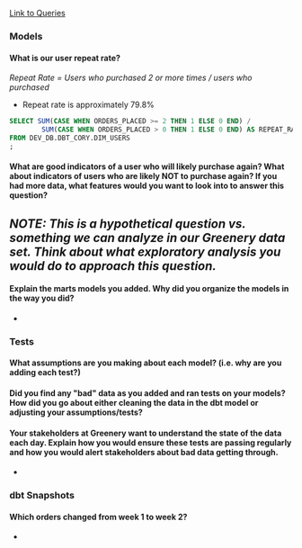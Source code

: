 [Link to Queries](https://app.snowflake.com/us-east-1/ryb00700/w4hgoGjAcmrw#query)

### Models
#### What is our user repeat rate?
_Repeat Rate = Users who purchased 2 or more times / users who purchased_
- Repeat rate is approximately 79.8%
```sql
SELECT SUM(CASE WHEN ORDERS_PLACED >= 2 THEN 1 ELSE 0 END) / 
        SUM(CASE WHEN ORDERS_PLACED > 0 THEN 1 ELSE 0 END) AS REPEAT_RATE
FROM DEV_DB.DBT_CORY.DIM_USERS
;
```

#### What are good indicators of a user who will likely purchase again? What about indicators of users who are likely NOT to purchase again? If you had more data, what features would you want to look into to answer this question?
_NOTE: This is a hypothetical question vs. something we can analyze in our Greenery data set. Think about what exploratory analysis you would do to approach this question._
- 

#### Explain the marts models you added. Why did you organize the models in the way you did?
- 

### Tests
#### What assumptions are you making about each model? (i.e. why are you adding each test?)
#### Did you find any "bad" data as you added and ran tests on your models? How did you go about either cleaning the data in the dbt model or adjusting your assumptions/tests?
#### Your stakeholders at Greenery want to understand the state of the data each day. Explain how you would ensure these tests are passing regularly and how you would alert stakeholders about bad data getting through.
- 

### dbt Snapshots
#### Which orders changed from week 1 to week 2?
- 